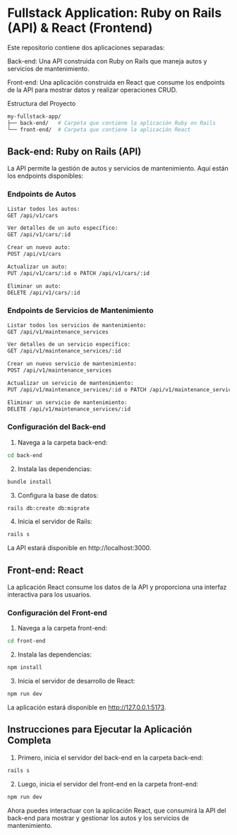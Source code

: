 # Fullstack Application: Ruby on Rails (API) & React (Frontend)
Este repositorio contiene dos aplicaciones separadas:

Back-end: Una API construida con Ruby on Rails que maneja autos y servicios de mantenimiento.

Front-end: Una aplicación construida en React que consume los endpoints de la API para mostrar datos y realizar operaciones CRUD.

Estructura del Proyecto

```bash
my-fullstack-app/
├── back-end/   # Carpeta que contiene la aplicación Ruby on Rails
└── front-end/  # Carpeta que contiene la aplicación React
```

## Back-end: Ruby on Rails (API)
La API permite la gestión de autos y servicios de mantenimiento. Aquí están los endpoints disponibles:

### Endpoints de Autos

```bash
Listar todos los autos:
GET /api/v1/cars

Ver detalles de un auto específico:
GET /api/v1/cars/:id

Crear un nuevo auto:
POST /api/v1/cars

Actualizar un auto:
PUT /api/v1/cars/:id o PATCH /api/v1/cars/:id

Eliminar un auto:
DELETE /api/v1/cars/:id

```
### Endpoints de Servicios de Mantenimiento

```bash
Listar todos los servicios de mantenimiento:
GET /api/v1/maintenance_services

Ver detalles de un servicio específico:
GET /api/v1/maintenance_services/:id

Crear un nuevo servicio de mantenimiento:
POST /api/v1/maintenance_services

Actualizar un servicio de mantenimiento:
PUT /api/v1/maintenance_services/:id o PATCH /api/v1/maintenance_services/:id

Eliminar un servicio de mantenimiento:
DELETE /api/v1/maintenance_services/:id

```

### Configuración del Back-end

1. Navega a la carpeta back-end:

```bash
cd back-end
```

2. Instala las dependencias:

```bash
bundle install
```

3. Configura la base de datos:

```bash
rails db:create db:migrate
```

4. Inicia el servidor de Rails:

```bash
rails s
```

La API estará disponible en http://localhost:3000.

## Front-end: React

La aplicación React consume los datos de la API y proporciona una interfaz interactiva para los usuarios.

### Configuración del Front-end

1. Navega a la carpeta front-end:

```bash
cd front-end
```
2. Instala las dependencias:

```bash
npm install
```

3. Inicia el servidor de desarrollo de React:

```bash
npm run dev
```

La aplicación estará disponible en http://127.0.0.1:5173.

## Instrucciones para Ejecutar la Aplicación Completa

1. Primero, inicia el servidor del back-end en la carpeta back-end:

```bash
rails s
```
2. Luego, inicia el servidor del front-end en la carpeta front-end:

```bash
npm run dev
```

Ahora puedes interactuar con la aplicación React, que consumirá la API del back-end para mostrar y gestionar los autos y los servicios de mantenimiento.

